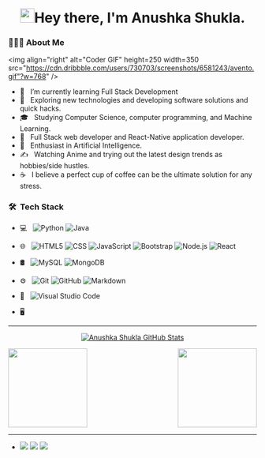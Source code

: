 


<h1 align="center"><img src="https://github.com/TheDudeThatCode/TheDudeThatCode/blob/master/Assets/Hi.gi" width="29">Hey there, I'm Anushka Shukla.</h1>

<h3> 👨🏻‍💻 About Me </h3>

<img align="right" alt="Coder GIF" height=250 width=350 src="https://cdn.dribbble.com/users/730703/screenshots/6581243/avento.gif"?w=768" />

- 🔭 &nbsp; I’m currently learning Full Stack Development
- 🤔 &nbsp; Exploring new technologies and developing software solutions and quick hacks.
- 🎓 &nbsp; Studying Computer Science, computer programming, and Machine Learning.
- 💼 &nbsp; Full Stack web developer and React-Native application developer.
- 🌱 &nbsp; Enthusiast in Artificial Intelligence.
- ✍️ &nbsp; Watching Anime and trying out the latest design trends as hobbies/side hustles.
- ☕ &nbsp; I believe a perfect cup of coffee can be the ultimate solution for any stress.

<h3> 🛠 &nbsp;Tech Stack</h3>

- 💻 &nbsp;
  ![Python](https://img.shields.io/badge/-Python-333333?style=flat&logo=python)
  ![Java](https://img.shields.io/badge/-Java-333333?style=flat&logo=Java&logoColor=007396)
  
- 🌐 &nbsp;
  ![HTML5](https://img.shields.io/badge/-HTML5-333333?style=flat&logo=HTML5)
  ![CSS](https://img.shields.io/badge/-CSS-333333?style=flat&logo=CSS3&logoColor=1572B6)
  ![JavaScript](https://img.shields.io/badge/-JavaScript-333333?style=flat&logo=javascript)
  ![Bootstrap](https://img.shields.io/badge/-Bootstrap-333333?style=flat&logo=bootstrap&logoColor=563D7C)
  ![Node.js](https://img.shields.io/badge/-Node.js-333333?style=flat&logo=node.js)
  ![React](https://img.shields.io/badge/-React-333333?style=flat&logo=react)
- 🛢 &nbsp;
  ![MySQL](https://img.shields.io/badge/-MySQL-333333?style=flat&logo=mysql)
  ![MongoDB](https://img.shields.io/badge/-MongoDB-333333?style=flat&logo=mongodb)
- ⚙️ &nbsp;
  ![Git](https://img.shields.io/badge/-Git-333333?style=flat&logo=git)
  ![GitHub](https://img.shields.io/badge/-GitHub-333333?style=flat&logo=github)
  ![Markdown](https://img.shields.io/badge/-Markdown-333333?style=flat&logo=markdown)
- 🔧 &nbsp;
  ![Visual Studio Code](https://img.shields.io/badge/-Visual%20Studio%20Code-333333?style=flat&logo=visual-studio-code&logoColor=007ACC)
- 🖥 &nbsp;


-----------------------------------------------------------------------------------------------------------------------------------------------------------

<a href="https://github.com/Anushka389">
  <p align="center"><img align="center" src="https://github-readme-streak-stats.herokuapp.com/?user=samaysrivastava&show_icons=true&theme=tokyonight_duo" alt="Anushka Shukla GitHub Stats"></p>
  <img height="160em" src="https://github-readme-stats-sigma-five.vercel.app/api?username=Anushka389&theme=tokyonight&show_icons=true" />
  <img align="right" height="160em" src="https://github-readme-stats-sigma-five.vercel.app/api/top-langs/?username=Anushka389&theme=tokyonight&layout=compact" />
</a>

-----------------------------------------------------------------------------------------------------------------------------------------------------------

-  <a href="https://www.linkedin.com/in/anushka-shukla-235339204/"><img src="https://img.shields.io/badge/-LinkedIn-181717?style=for-the-badge&logo=linkedin&logoColor=0A66C2"></a>
  <a href="https://www.instagram.com/anushka0_11"><img src="https://img.shields.io/badge/-Instagram-181717?style=for-the-badge&logo=instagram&logoColor=E4405F"></a>
  <a href="https://x.com/Anushka389?t=yXfLm5IKFQ4h6LnZ1hpmqg&s=08"><img src="https://img.shields.io/badge/-Twitter/X-181717?style=for-the-badge&logo=twitter&logoColor=1DA1F2"></a>
